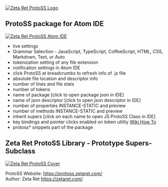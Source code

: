 [![Zeta Ret ProtoSS Logo](https://zetaret.com/images/protoss_logo_name.png)](https://protoss.zetaret.com/)

## ProtoSS package for Atom IDE
[![Zeta Ret ProtoSS Atom IDE](https://protoss.zetaret.com/images/atom-ide-protoss-example.png)](https://atom.io/packages/ide-protoss)
- live settings  
- Grammar Selection - JavaScript, TypeScript, CoffeeScript, HTML, CSS, Markdown, Text, or Auto  
- tokenization setting of any file extension  
- notification settings in Atom IDE  
- click ProtoSS at breadcrumbs to refresh info of .js file  
- absolute file location and descriptor info  
- number of lines and file stats  
- number of tokens   
- name of package [click to open package json in IDE]  
- name of json descriptor [click to open json descriptor in IDE]  
- number of properties INSTANCE-STATIC and preview  
- number of methods INSTANCE-STATIC and preview  
- inherit supers [click on each name to open JS ProtoSS Class in IDE]  
- key bindings and pointer clicks enabled on token utility [Wiki How To](https://github.com/ZetaRet/ide-protoss/wiki/How-to)  
- protoss* snippets part of the package  

## Zeta Ret ProtoSS Library - Prototype Supers-Subclass

[![Zeta Ret ProtoSS Cover](https://zetaret.com/images/protoss_cover.jpg)](https://zetaret.com/projects/protoss/)

ProtoSS Website: https://protoss.zetaret.com/  
Author: Zeta Ret https://zetaret.com/
